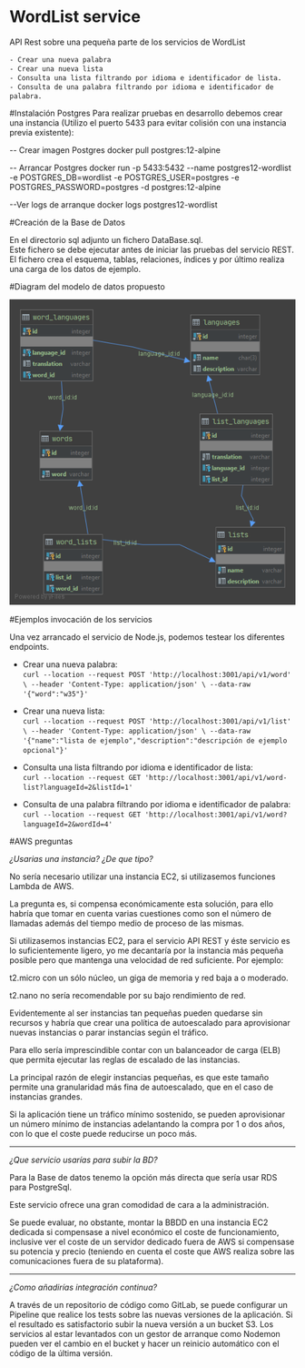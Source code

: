 # WordList service
API Rest sobre una pequeña parte de los servicios de WordList

    - Crear una nueva palabra
    - Crear una nueva lista
    - Consulta una lista filtrando por idioma e identificador de lista.
    - Consulta de una palabra filtrando por idioma e identificador de palabra.   
         
#Instalación Postgres
Para realizar pruebas en desarrollo debemos crear una instancia (Utilizo el puerto 5433 para evitar colisión con una instancia previa existente):

-- Crear imagen Postgres
docker pull postgres:12-alpine

-- Arrancar Postgres
docker run -p 5433:5432 --name postgres12-wordlist -e POSTGRES_DB=wordlist -e POSTGRES_USER=postgres  -e POSTGRES_PASSWORD=postgres -d postgres:12-alpine

--Ver logs de arranque
docker logs postgres12-wordlist

#Creación de la Base de Datos

En el directorio sql adjunto un fichero DataBase.sql.  
Este fichero se debe ejecutar antes de iniciar las pruebas del servicio REST.  
El fichero crea el esquema, tablas, relaciones, índices y por último realiza una carga de los datos de ejemplo.  

#Diagram del modelo de datos propuesto

![Modelo de datos](./sql/wordlist.png)


#Ejemplos invocación de los servicios

Una vez arrancado el servicio de Node.js, podemos testear los diferentes endpoints.  

* Crear una nueva palabra:  
`curl --location --request POST 'http://localhost:3001/api/v1/word' \
 --header 'Content-Type: application/json' \
 --data-raw '{"word":"w35"}'`

* Crear una nueva lista:  
`curl --location --request POST 'http://localhost:3001/api/v1/list' \
 --header 'Content-Type: application/json' \
 --data-raw '{"name":"lista de ejemplo","description":"descripción de ejemplo opcional"}'`

* Consulta una lista filtrando por idioma e identificador de lista:  
`curl --location --request GET 'http://localhost:3001/api/v1/word-list?languageId=2&listId=1'`

* Consulta de una palabra filtrando por idioma e identificador de palabra:  
`curl --location --request GET 'http://localhost:3001/api/v1/word?languageId=2&wordId=4'`

#AWS preguntas 

*¿Usarias una instancia? ¿De que tipo?*

No sería necesario utilizar una instancia EC2, si utilizasemos funciones Lambda de AWS.  

La pregunta es, si compensa económicamente esta solución, para ello habría que tomar en cuenta 
varias cuestiones como son el número de llamadas además del tiempo medio de proceso de las mismas.

Si utilizasemos instancias EC2, para el servicio API REST y éste servicio es lo suficientemente
ligero, yo me decantaría por la instancia más pequeña posible pero que mantenga una velocidad de red suficiente. Por ejemplo:

t2.micro con un sólo núcleo, un giga de memoria y red baja a o moderado. 

t2.nano no sería recomendable por su bajo rendimiento de red.

Evidentemente al ser instancias tan pequeñas pueden quedarse sin recursos y habría que crear una
política de autoescalado para aprovisionar nuevas instancias o parar instancias según el tráfico.  

Para ello sería imprescindible contar con un balanceador de carga (ELB) que permita ejecutar las 
reglas de escalado de las instancias.

La principal razón de elegir instancias pequeñas, es que este tamaño permite una granularidad más
fina de autoescalado, que en el caso de instancias grandes. 

Si la aplicación tiene un tráfico mínimo sostenido, se pueden aprovisionar un número mínimo de 
instancias adelantando la compra por 1 o dos años, con lo que el coste puede reducirse un poco
más.

________________________________________
  
*¿Que servicio usarías para subir la BD?*  

Para la Base de datos tenemo la opción más directa que sería usar RDS para PostgreSql.

Este servicio ofrece una gran comodidad de cara a la administración.

Se puede evaluar, no obstante, montar la BBDD en una instancia EC2 dedicada si compensase 
a nivel económico el coste de funcionamiento, inclusive ver el coste de un servidor dedicado
fuera de AWS si compensase su potencia y precio (teniendo en cuenta el coste que AWS realiza
sobre las comunicaciones fuera de su plataforma).

________________________________________

*¿Como añadirías integración continua?*

A través de un repositorio de código como GitLab, se puede configurar un Pipeline que realice 
los tests sobre las nuevas versiones de la aplicación. Si el resultado es satisfactorio subir
la nueva versión a un bucket S3. Los servicios al estar levantados con un gestor de arranque 
como Nodemon pueden ver el cambio en el bucket y hacer un reinicio automático con el código 
de la última versión.  

